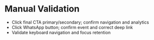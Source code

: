# Manual Validation

- Click final CTA primary/secondary; confirm navigation and analytics
- Click WhatsApp button; confirm event and correct deep link
- Validate keyboard navigation and focus retention
